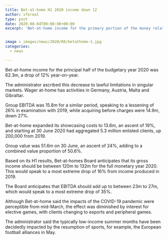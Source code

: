 ```yaml
---
title: Bet-at-home H1 2020 income down 12
author: xforeal 
type: post
date: 2020-08-04T00:00:00+00:00
excerpt: 'Bet-at-home income for the primary portion of the money related year 2020 was 62 '


image : images/news/2020/08/betathome-1.jpg
categories:
  - news

---
```

Bet-at-home income for the principal half of the budgetary year 2020 was 62.3m, a drop of 12&percnt; year-on-year. 

The administrator ascribed this decrease to lawful limitations in singular markets. Wager at-home has activities in Germany, Austria, Malta and Gibraltar. 

Group EBITDA was 15.8m for a similar period, speaking to a lessening of 26&percnt; in examination with 2019, while acquiring before charges were 14.9m, down 27&percnt;. 

Bet-at-home expanded its showcasing costs to 13.6m, an ascent of 19&percnt;, and starting at 30 June 2020 had aggregated 5.3 million enlisted clients, up 200,000 from 2019. 

Group value was 51.6m on 30 June, an ascent of 24&percnt;, adding to a combined value proportion of 50.6&percnt;. 

Based on its H1 results, Bet-at-homes Board anticipates that its gross income should be between 120m to 132m for the full monetary year 2020. This would speak to a most extreme drop of 16&percnt; from income produced in 2019. 

The Board anticipates that EBITDA should add up to between 23m to 27m, which would speak to a most extreme drop of 35&percnt;. 

Although Bet-at-home said the impacts of the COVID-19 pandemic were perceptible from mid-March, the effect was diminished by interest for elective games, with clients changing to esports and peripheral games. 

The administrator said the typically low-income summer months have been decidedly impacted by the resumption of sports, for example, the European football alliances in May.